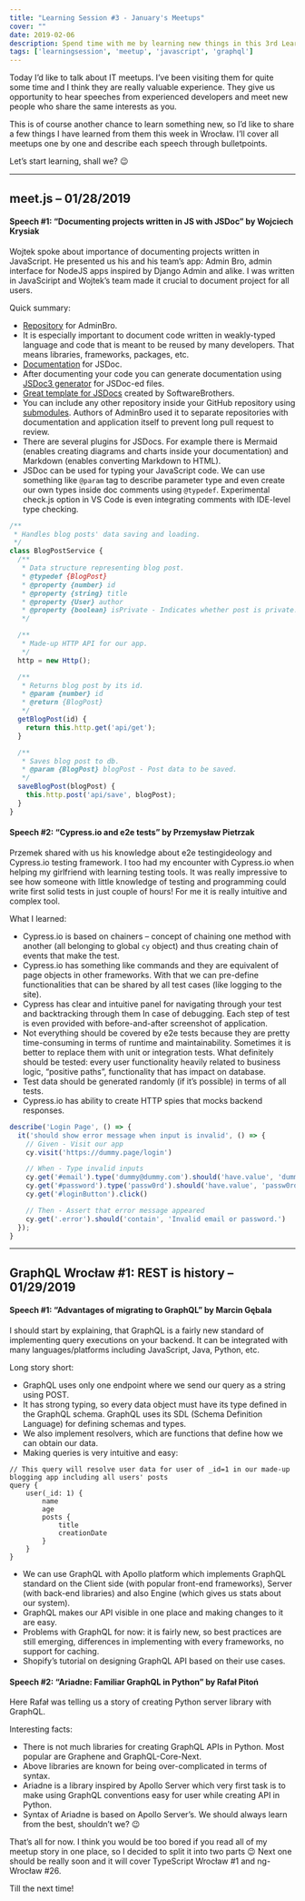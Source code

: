 ```yaml
---
title: "Learning Session #3 - January's Meetups"
cover: ""
date: 2019-02-06
description: Spend time with me by learning new things in this 3rd Learning Session!
tags: ['learningsession', 'meetup', 'javascript', 'graphql']
---
```


Today I’d like to talk about IT meetups. I’ve been visiting them for quite some time and I think they are really valuable experience. They give us opportunity to hear speeches from experienced developers and meet new people who share the same interests as you.

This is of course another chance to learn something new, so I’d like to share a few things I have learned from them this week in Wrocław. I’ll cover all meetups one by one and describe each speech through bulletpoints.

Let’s start learning, shall we? 😉

---

## meet.js – 01/28/2019

#### Speech #1: “Documenting projects written in JS with JSDoc” by Wojciech Krysiak

Wojtek spoke about importance of documenting projects written in JavaScript. He presented us his and his team’s app: Admin Bro, admin interface for NodeJS apps inspired by Django Admin and alike. I was written in JavaSciript and Wojtek’s team made it crucial to document project for all users.

Quick summary:

- [Repository](https://github.com/SoftwareBrothers/admin-bro) for AdminBro.
- It is especially important to document code written in weakly-typed language and code that is meant to be reused by many developers. That means libraries, frameworks, packages, etc.
- [Documentation](http://usejsdoc.org/) for JSDoc.
- After documenting your code you can generate documentation using [JSDoc3 generator](https://github.com/jsdoc3/jsdoc) for JSDoc-ed files.
- [Great template for JSDocs](https://github.com/SoftwareBrothers/better-docs) created by SoftwareBrothers.
- You can include any other repository inside your GitHub repository using [submodules](https://github.blog/2016-02-01-working-with-submodules/). Authors of AdminBro used it to separate repositories with documentation and application itself to prevent long pull request to review.
- There are several plugins for JSDocs. For example there is Mermaid (enables creating diagrams and charts inside your documentation) and Markdown (enables converting Markdown to HTML).
- JSDoc can be used for typing your JavaScript code. We can use something like `@param` tag to describe parameter type and even create our own types inside doc comments using `@typedef`. Experimental check.js option in VS Code is even integrating comments with IDE-level type checking.

```js
/**
 * Handles blog posts' data saving and loading.
 */
class BlogPostService {
  /**
   * Data structure representing blog post.
   * @typedef {BlogPost}
   * @property {number} id
   * @property {string} title
   * @property {User} author
   * @property {boolean} isPrivate - Indicates whether post is private. Private posts are only visible to the author and his friends.
   */

  /**
   * Made-up HTTP API for our app.
   */
  http = new Http();

  /**
   * Returns blog post by its id.
   * @param {number} id
   * @return {BlogPost}
   */
  getBlogPost(id) {
    return this.http.get('api/get');
  }

  /**
   * Saves blog post to db.
   * @param {BlogPost} blogPost - Post data to be saved.
   */
  saveBlogPost(blogPost) {
    this.http.post('api/save', blogPost);
  }
}
```

#### Speech #2: “Cypress.io and e2e tests” by Przemysław Pietrzak

Przemek shared with us his knowledge about e2e testingideology and Cypress.io testing framework. I too had my encounter with Cypress.io when helping my girlfriend with learning testing tools. It was really impressive to see how someone with little knowledge of testing and programming could write first solid tests in just couple of hours! For me it is really intuitive and complex tool.

What I learned:

- Cypress.io is based on chainers – concept of chaining one method with another (all belonging to global `cy` object) and thus creating chain of events that make the test.
- Cypress.io has something like commands and they are equivalent of page objects in other frameworks. With that we can pre-define functionalities that can be shared by all test cases (like logging to the site).
- Cypress has clear and intuitive panel for navigating through your test and backtracking through them In case of debugging. Each step of test is even provided with before-and-after screenshot of application.
- Not everything should be covered by e2e tests because they are pretty time-consuming in terms of runtime and maintainability. Sometimes it is better to replace them with unit or integration tests. What definitely should be tested: every user functionality heavily related to business logic, “positive paths”, functionality that has impact on database.
- Test data should be generated randomly (if it’s possible) in terms of all tests.
- Cypress.io has ability to create HTTP spies that mocks backend responses.

```js
describe('Login Page', () => {
  it('should show error message when input is invalid', () => {
    // Given - Visit our app
    cy.visit('https://dummy.page/login')

    // When - Type invalid inputs
    cy.get('#email').type('dummy@dummy.com').should('have.value', 'dummy@dummy.com')
    cy.get('#password').type('passw0rd').should('have.value', 'passw0rd')
    cy.get('#loginButton').click()

    // Then - Assert that error message appeared
    cy.get('.error').should('contain', 'Invalid email or password.')
  });
}
```

---

## GraphQL Wrocław #1: REST is history – 01/29/2019

#### Speech #1: “Advantages of migrating to GraphQL” by Marcin Gębala

I should start by explaining, that GraphQL is a fairly new standard of implementing query executions on your backend. It can be integrated with many languages/platforms including JavaScript, Java, Python, etc.

Long story short:

- GraphQL uses only one endpoint where we send our query as a string using POST.
- It has strong typing, so every data object must have its type defined in the GraphQL schema. GraphQL uses its SDL (Schema Definition Language) for defining schemas and types. 
- We also implement resolvers, which are functions that define how we can obtain our data.
- Making queries is very intuitive and easy:

```
// This query will resolve user data for user of _id=1 in our made-up blogging app including all users' posts 
query {
    user(_id: 1) {
        name
        age
        posts {
            title
            creationDate
        }
    }
}
```

- We can use GraphQL with Apollo platform which implements GraphQL standard on the Client side (with popular front-end frameworks), Server (with back-end libraries) and also Engine (which gives us stats about our system).
- GraphQL makes our API visible in one place and making changes to it are easy.
- Problems with GraphQL for now: it is fairly new, so best practices are still emerging, differences in implementing with every frameworks, no support for caching.
- Shopify’s tutorial on designing GraphQL API based on their use cases.

#### Speech #2: “Ariadne: Familiar GraphQL in Python” by Rafał Pitoń

Here Rafał was telling us a story of creating Python server library with GraphQL.

Interesting facts:

- There is not much libraries for creating GraphQL APIs in Python. Most popular are Graphene and GraphQL-Core-Next.
- Above libraries are known for being over-complicated in terms of syntax.
- Ariadne is a library inspired by Apollo Server which very first task is to make using GraphQL conventions easy for user while creating API in Python.
- Syntax of Ariadne is based on Apollo Server’s. We should always learn from the best, shouldn’t we? 😉

That’s all for now. I think you would be too bored if you read all of my meetup story in one place, so I decided to split it into two parts 😉 Next one should be really soon and it will cover TypeScript Wrocław #1 and ng-Wrocław #26.

Till the next time!